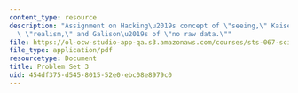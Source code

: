 ```yaml
---
content_type: resource
description: "Assignment on Hacking\u2019s concept of \"seeing,\" Kaiser\u2019s of\
  \ \"realism,\" and Galison\u2019s of \"no raw data.\""
file: https://ol-ocw-studio-app-qa.s3.amazonaws.com/courses/sts-067-scientific-visualization-across-disciplines-a-critical-introduction-spring-2005/454df375d545801552e0ebc08e8979c0_pset3.pdf
file_type: application/pdf
resourcetype: Document
title: Problem Set 3
uid: 454df375-d545-8015-52e0-ebc08e8979c0
---
```

